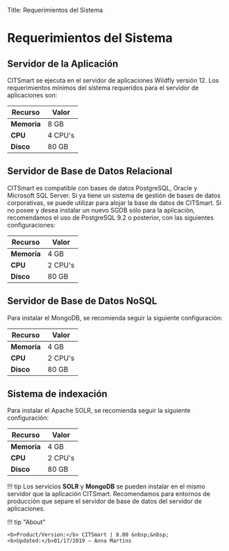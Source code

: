 Title: Requerimientos del Sistema

# Requerimientos del Sistema


## Servidor de la Aplicación

CITSmart se ejecuta en el servidor de aplicaciones Wildfly versión 12. Los requerimientos mínimos del sistema requeridos para el servidor de aplicaciones son:

| Recurso | Valor  |
|---------|---------|
| **Memoria** | 8 GB   |
| **CPU**     | 4 CPU's |
| **Disco**   | 80 GB   |

## Servidor de Base de Datos Relacional

CITSmart es compatible con bases de datos PostgreSQL, Oracle y Microsoft SQL Server. Si ya tiene un sistema de gestión de bases de datos corporativas, se puede utilizar para alojar la base de datos de CITSmart. Si no posee y desea instalar un nuevo SGDB sólo para la aplicación, recomendamos el uso de PostgreSQL 9.2 o posterior, con las siguientes configuraciones:

| Recurso | Valor   |
|---------|---------|
| **Memoria** | 4 GB   |
| **CPU**     | 2 CPU's |
| **Disco**   | 80 GB   |

##  Servidor de Base de Datos NoSQL

Para instalar el MongoDB, se recomienda seguir la siguiente configuración:

| Recurso | Valor   |
|---------|---------|
| **Memoria** | 4 GB   |
| **CPU**     | 2 CPU's |
| **Disco**   | 80 GB   |

## Sistema de indexación

Para instalar el Apache SOLR, se recomienda seguir la siguiente configuración:

| Recurso | Valor   |
|---------|---------|
| **Memoria** | 4 GB   |
| **CPU**     | 2 CPU's |
| **Disco**   | 80 GB   |

!!! tip
    Los servicios **SOLR** y **MongoDB** se pueden instalar en el mismo servidor que la aplicación CITSmart. Recomendamos para entornos de producción que separe el servidor de base de datos del servidor de aplicaciones.
   
!!! tip "About"

    <b>Product/Version:</b> CITSmart | 8.00 &nbsp;&nbsp;
    <b>Updated:</b>01/17/2019 – Anna Martins

